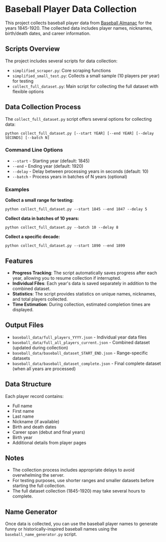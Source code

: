 # Baseball Player Data Collection

This project collects baseball player data from [Baseball Almanac](https://www.baseball-almanac.com/) for the years 1845-1920. The collected data includes player names, nicknames, birth/death dates, and career information.

## Scripts Overview

The project includes several scripts for data collection:

- `simplified_scraper.py`: Core scraping functions
- `simplified_small_test.py`: Collects a small sample (10 players per year) for testing
- `collect_full_dataset.py`: Main script for collecting the full dataset with flexible options

## Data Collection Process

The `collect_full_dataset.py` script offers several options for collecting data:

```
python collect_full_dataset.py [--start YEAR] [--end YEAR] [--delay SECONDS] [--batch N]
```

### Command Line Options

- `--start` - Starting year (default: 1845)
- `--end` - Ending year (default: 1920)
- `--delay` - Delay between processing years in seconds (default: 10)
- `--batch` - Process years in batches of N years (optional)

### Examples

**Collect a small range for testing:**
```
python collect_full_dataset.py --start 1845 --end 1847 --delay 5
```

**Collect data in batches of 10 years:**
```
python collect_full_dataset.py --batch 10 --delay 8
```

**Collect a specific decade:**
```
python collect_full_dataset.py --start 1890 --end 1899
```

## Features

- **Progress Tracking**: The script automatically saves progress after each year, allowing you to resume collection if interrupted.
- **Individual Files**: Each year's data is saved separately in addition to the combined dataset.
- **Statistics**: The script provides statistics on unique names, nicknames, and total players collected.
- **Time Estimation**: During collection, estimated completion times are displayed.

## Output Files

- `baseball_data/full_players_YYYY.json` - Individual year data files
- `baseball_data/full_all_players_current.json` - Combined dataset (updated during collection)
- `baseball_data/baseball_dataset_START_END.json` - Range-specific datasets
- `baseball_data/baseball_dataset_complete.json` - Final complete dataset (when all years are processed)

## Data Structure

Each player record contains:
- Full name
- First name
- Last name
- Nickname (if available)
- Birth and death dates
- Career span (debut and final years)
- Birth year
- Additional details from player pages

## Notes

- The collection process includes appropriate delays to avoid overwhelming the server.
- For testing purposes, use shorter ranges and smaller datasets before starting the full collection.
- The full dataset collection (1845-1920) may take several hours to complete.

## Name Generator

Once data is collected, you can use the baseball player names to generate funny or historically-inspired baseball names using the `baseball_name_generator.py` script.
